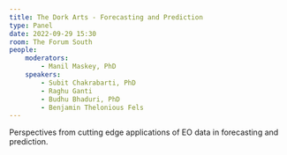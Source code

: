 ```yaml
---
title: The Dork Arts - Forecasting and Prediction
type: Panel
date: 2022-09-29 15:30
room: The Forum South
people:
    moderators:
        - Manil Maskey, PhD
    speakers:
        - Subit Chakrabarti, PhD
        - Raghu Ganti
        - Budhu Bhaduri, PhD
        - Benjamin Thelonious Fels
---
```

Perspectives from cutting edge applications of EO data in forecasting and prediction.
